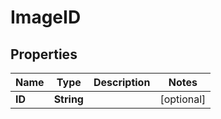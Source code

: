 
# ImageID

## Properties
Name | Type | Description | Notes
------------ | ------------- | ------------- | -------------
**ID** | **String** |  |  [optional]



